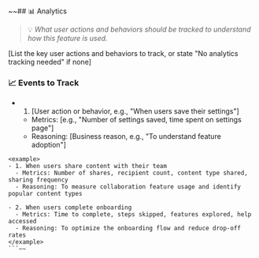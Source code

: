 ~~## 📊 Analytics
> 💡 *What user actions and behaviors should be tracked to understand how this feature is used.*

[List the key user actions and behaviors to track, or state "No analytics tracking needed" if none]

### 📈 Events to Track

- 1. [User action or behavior, e.g., "When users save their settings"]
  - Metrics: [e.g., "Number of settings saved, time spent on settings page"]
  - Reasoning: [Business reason, e.g., "To understand feature adoption"]

```
<example>
- 1. When users share content with their team
  - Metrics: Number of shares, recipient count, content type shared, sharing frequency
  - Reasoning: To measure collaboration feature usage and identify popular content types

- 2. When users complete onboarding
  - Metrics: Time to complete, steps skipped, features explored, help accessed
  - Reasoning: To optimize the onboarding flow and reduce drop-off rates
</example>
```~~
